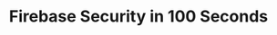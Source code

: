---
title: Firebase Security in 100 Seconds
description: A quick overview of Firebase Security
weight: 2
lastmod: 2020-11-20T10:11:30-02:00
draft: false
vimeo: 
emoji: 🔥
chapter_start: Intro 
video_length: 2:15
free: true
---